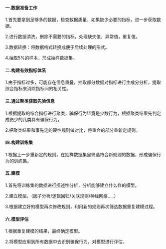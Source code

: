 #### 一.数据准备工作

1.首先要拿到足够多的数据，检查数据质量，如果缺少必要的指标，进一步获取数据。

2.进行数据清洗，删除不需要的指标，处理缺失值，异常值，重复值。

3.数据转换：将数据格式转换成便于后续处理的形式。

4.抽取5%的样本，形成抽样数据集。

#### 二.构建有效指标体系

1.由于指标过多，可能存在信息重叠，抽取部分数据对指标进行主成分分析，提取综合指标来消除指标间的相关性。

#### 三.通过聚类获取先验信息

1.根据提取的综合指标进行聚类，骗保行为毕竟是少数行为，根据聚类结果先判定成员少的几类具有骗保行为。

2.把聚类结果和事先定的硬性规则做对比，将重合的部分重新定规则。

#### 四.构建训练集

1.根据上一步重新定的规则，在抽样数据集里筛选符合新规则的数据，形成骗保行为的训练集。

#### 五.建模 

1.首先将训练集的数据进行描述性分析，分析能够建立什么样的模型。

2.建立模型。（因子分析/逻辑回归/关联规则/神经网络.....）

3.根据建立好的模型再次修改规则，利用新的规则再次筛选数据重复建模过程。

#### 六.模型评估

1.根据重复建模的结果，最终确定模型。

2.将模型应用到所有数据中去识别骗保行为，对模型进行评估。